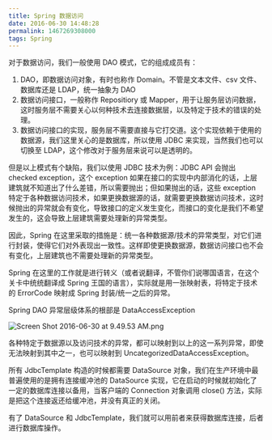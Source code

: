 ```yaml
---
title: Spring 数据访问
date: 2016-06-30 14:48:28
permalink: 1467269308000
tags: Spring
---
```


对于数据访问，我们一般使用 DAO 模式，它的组成成员有：

1. DAO，即数据访问对象，有时也称作 Domain。不管是文本文件、csv 文件、数据库还是 LDAP，统一抽象为 DAO
2. 数据访问接口，一般称作 Repositiory 或 Mapper，用于让服务层访问数据，这时服务层不需要关心以何种技术去连接数据层，以及特定于技术的错误的处理。
3. 数据访问接口的实现，服务层不需要直接与它打交道。这个实现依赖于使用的数据源，我们这里关心的是数据库，所以使用 JDBC 来实现，当然我们也可以切换至 LDAP，这个修改对于服务层来说可以是透明的。

但是以上模式有个缺陷，我们以使用 JDBC 技术为例：JDBC API 会抛出 checked exception，这个 exception 如果在接口的实现中内部消化的话，上层建筑就不知道出了什么差错，所以需要抛出；但如果抛出的话，这些 exception 特定于各种数据访问技术，如果更换数据源的话，就需要更换数据访问技术，这时候抛出的异常就会有变化，导致接口的定义发生变化，而接口的变化是我们不希望发生的，这会导致上层建筑需要处理新的异常类型。

因此，Spring 在这里采取的措施是：统一各种数据源/技术的异常类型，对它们进行封装，使得它们对外表现出一致性。这样即使更换数据源，数据访问接口也不会有变化，上层建筑也不需要处理新的异常类型。
<!-- more -->
Spring 在这里的工作就是进行转义（或者说翻译，不管你们说哪国语言，在这个关卡中统统翻译成 Spring 王国的语言），实际就是用一张映射表，将特定于技术的 ErrorCode 映射成 Spring 封装/统一之后的异常。

Spring DAO 异常层级体系的根部是 DataAccessException

![Screen Shot 2016-06-30 at 9.49.53 AM.png](http://cdn.yyqian.com/201606300950-FtiwFLy1238zxntxyGgYR-CTpxoQ?imageView2/2/w/800/h/600)

各种特定于数据源以及访问技术的异常，都可以映射到以上的这一系列异常，即使无法映射到其中之一，也可以映射到 UncategorizedDataAccessException。

所有 JdbcTemplate 构造的时候都需要 DataSource 对象，我们在生产环境中最普遍使用的是拥有连接缓冲池的 DataSource 实现，它在启动的时候就初始化了一定的数据库连接以备用，当客户端的 Connection 对象调用 close() 方法，实际是把这个连接返还给缓冲池，并没有真正的关闭。

有了 DataSource 和 JdbcTemplate，我们就可以用前者来获得数据库连接，后者进行数据库操作。
